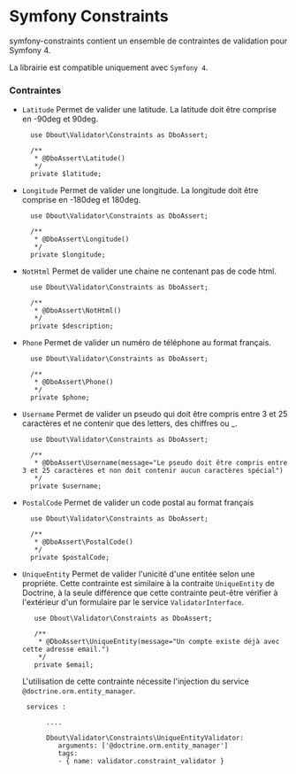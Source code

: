 # Symfony Constraints

symfony-constraints contient un ensemble de contraintes de validation pour Symfony 4.

La librairie est compatible uniquement avec `Symfony 4`.

### Contraintes

- `Latitude` Permet de valider une latitude. La latitude doit être comprise en -90deg et 90deg.

        use Dbout\Validator\Constraints as DboAssert;
        
        /**
         * @DboAssert\Latitude()
         */
        private $latitude;

- `Longitude` Permet de valider une longitude. La longitude doit être comprise en -180deg et 180deg.

        use Dbout\Validator\Constraints as DboAssert;
        
        /**
         * @DboAssert\Longitude()
         */
        private $longitude;

- `NotHtml` Permet de valider une chaine ne contenant pas de code html.

        use Dbout\Validator\Constraints as DboAssert;
        
        /**
         * @DboAssert\NotHtml()
         */
        private $description;
        
- `Phone` Permet de valider un numéro de téléphone au format français.

        use Dbout\Validator\Constraints as DboAssert;
        
        /**
         * @DboAssert\Phone()
         */
        private $phone;        

- `Username` Permet de valider un pseudo qui doit être compris entre 3 et 25 caractères et ne contenir que des letters, des chiffres ou _.

        use Dbout\Validator\Constraints as DboAssert;
        
        /**
         * @DboAssert\Username(message="Le pseudo doit être compris entre 3 et 25 caractères et non doit contenir aucun caractères spécial")
         */
        private $username;
        
- `PostalCode` Permet de valider un code postal au format français

        use Dbout\Validator\Constraints as DboAssert;
        
        /**
         * @DboAssert\PostalCode()
         */
        private $postalCode;

- `UniqueEntity` Permet de valider l'unicité d'une entitée selon une propriéte. Cette contrainte est similaire à la contraite `UniqueEntity` de Doctrine, à la seule différence que cette contrainte peut-être vérifier à l'extérieur d'un formulaire par le service `ValidatorInterface`.
 
         use Dbout\Validator\Constraints as DboAssert;
         
         /**
          * @DboAssert\UniqueEntity(message="Un compte existe déjà avec cette adresse email.")
          */
         private $email;
 
    L'utilisation de cette contrainte nécessite l'injection du service `@doctrine.orm.entity_manager`.

       services :
            
            ....
        
            Dbout\Validator\Constraints\UniqueEntityValidator:
               arguments: ['@doctrine.orm.entity_manager']
               tags:
               - { name: validator.constraint_validator }

